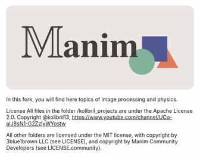 ![logo](logo/cropped.png)

In this fork, you will find here topics of image processing and physics. 

License
All files in the folder /kolibril_projects are under the Apache License 2.0.
Copyright @kolibril13, https://www.youtube.com/channel/UCq-aIJ8sN1-G2ZzIyWYostw



All other folders are licensed under the MIT license, with copyright by 3blue1brown LLC (see LICENSE), and copyright by Manim Community Developers (see LICENSE.community).

